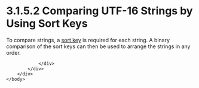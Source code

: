 <html dir="LTR" xmlns:mshelp="http://msdn.microsoft.com/mshelp" xmlns:ddue="http://ddue.schemas.microsoft.com/authoring/2003/5" xmlns:xlink="http://www.w3.org/1999/xlink" xmlns:tool="http://www.microsoft.com/tooltip">
    <head>
        <meta http-equiv="Content-Type" content="text/html; CHARSET=utf-8"></meta>
        <meta name="save" content="history"></meta>
        <title>3.1.5.2 Comparing UTF-16 Strings by Using Sort Keys</title>
        <xml>
            <mshelp:toctitle title="3.1.5.2 Comparing UTF-16 Strings by Using Sort Keys"></mshelp:toctitle>
            <mshelp:rltitle title="[MS-UCODEREF]: Comparing UTF-16 Strings by Using Sort Keys"></mshelp:rltitle>
            <mshelp:keyword index="A" term="065e2944-6f8a-4c7a-ace4-50d5de274f65"></mshelp:keyword>
            <mshelp:attr name="DCSext.ContentType" value="open specification"></mshelp:attr>
            <mshelp:attr name="AssetID" value="065e2944-6f8a-4c7a-ace4-50d5de274f65"></mshelp:attr>
            <mshelp:attr name="TopicType" value="kbRef"></mshelp:attr>
            <mshelp:attr name="DCSext.Title" value="[MS-UCODEREF]: Comparing UTF-16 Strings by Using Sort Keys" />
        </xml>
    </head>
    <body>
        <div id="header">
            <h1 class="heading">3.1.5.2 Comparing UTF-16 Strings by Using Sort Keys</h1>
        </div>
        <div id="mainSection">
            <div id="mainBody">
                <div id="allHistory" class="saveHistory"></div>
                <div id="sectionSection0" class="section" name="collapseableSection">
                    

<p>To compare strings, a <a href="484e8ed3-152b-4300-9527-7efade6d6491.html#gt_691f20a6-3372-4ba6-85e5-6a99df1b71e0">sort key</a> is required for
each string. A binary comparison of the sort keys can then be used to arrange
the strings in any order.</p>


                </div>
            </div>
        </div>
    </body>
</html>